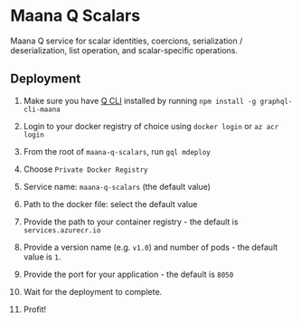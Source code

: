 # Maana Q Scalars
Maana Q service for scalar identities, coercions, serialization / deserialization, list operation, and scalar-specific operations.

## Deployment

1. Make sure you have [Q CLI](https://www.npmjs.com/package/graphql-cli-maana/v/3.2.1-beta.37) installed by running 
  `npm install -g graphql-cli-maana`
  
2. Login to your docker registry of choice using `docker login` or `az acr login`
3. From the root of `maana-q-scalars`, run 
`gql mdeploy`

4. Choose `Private Docker Registry`
5. Service name: `maana-q-scalars` (the default value)
6. Path to the docker file: select the default value
7. Provide the path to your container registry - the default is `services.azurecr.io`
8. Provide a version name (e.g. `v1.0`) and number of pods - the default value is `1`.
9. Provide the port for your application - the default is `8050`
10. Wait for the deployment to complete. 
11. Profit!
